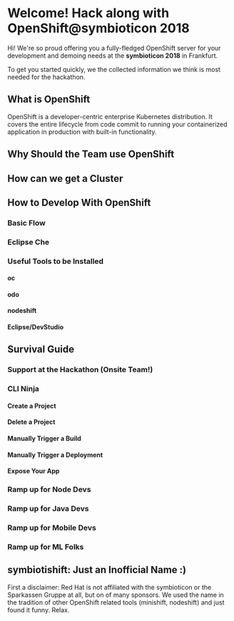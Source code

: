 # Welcome! Hack along with OpenShift@symbioticon 2018

Hi! We're so proud offering you a fully-fledged OpenShift server for your development and demoing needs at the **symbioticon 2018** in Frankfurt.

To get you started quickly, we the collected information we think is most needed for the hackathon. 

## What is OpenShift
OpenShift is a developer-centric enterprise Kubernetes distribution. It covers the entire lifecycle from code commit to running your containerized application in production with built-in functionality.


## Why Should the Team use OpenShift


## How can we get a Cluster


## How to Develop With OpenShift


### Basic Flow


### Eclipse Che



### Useful Tools to be Installed


#### oc


#### odo


#### nodeshift


#### Eclipse/DevStudio


## Survival Guide


### Support at the Hackathon (Onsite Team!)


### CLI Ninja


#### Create a Project


#### Delete a Project


#### Manually Trigger a Build


#### Manually Trigger a Deployment


#### Expose Your App


### Ramp up for Node Devs


### Ramp up for Java Devs


### Ramp up for Mobile Devs


### Ramp up for ML Folks



## symbiotishift: Just an Inofficial Name :)
First a disclaimer: Red Hat is not affiliated with the symbioticon or the Sparkassen Gruppe at all, but on of many sponsors. 
We used the name in the tradition of other OpenShift related tools (minishift, nodeshift) and just found it funny. Relax.



